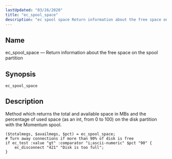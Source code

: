 ```yaml
---
lastUpdated: "03/26/2020"
title: "ec_spool_space"
description: "ec spool space Return information about the free space on the spool partition ec spool space Method which returns the total and available space in M Bs and the percentage of used space as an int from 0 to 100 on the disk partition with the Momentum spool Example 16..."
---
```


<a name="sieve.ref.ec_spool_space"></a> 
## Name

ec_spool_space — Return information about the free space on the spool partition

## Synopsis

`ec_spool_space`

<a name="idp30577440"></a> 
## Description

Method which returns the total and available space in MBs and the percentage of used space (as an int, from 0 to 100) on the disk partition with the Momentum spool.

<a name="example.ec_spool_space"></a> 


```
($totalmegs, $availmegs, $pct) = ec_spool_space;
# Turn away connections if more than 90% of disk is free
if ec_test :value "gt" :comparator "i;ascii-numeric" $pct "90" {
    ec_disconnect "421" "Disk is too full";
}
```